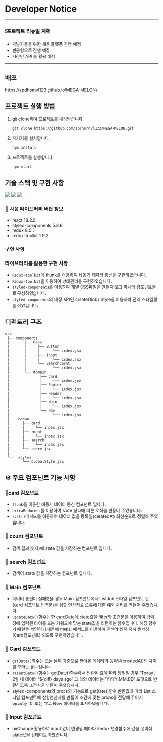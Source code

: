 # Developer Notice

---
### ❗️프로젝트 리뉴얼 계획
- 개발자들을 위한 채용 플랫폼 진행 예정
- 반응형으로 진행 예정
- 사람인 API 를 활용 예정
---

## 배포
https://spdhsrnvl123.github.io/MEGA-MELON/


## 프로젝트 실행 방법
1. git clone하여 프로젝트를 내려받습니다.
    ```bash
    git clone https://github.com/spdhsrnvl123/MEGA-MELON.git
    ```
2. 패키지를 설치합니다.
    ```bash
    npm install
    ```
3. 프로젝트를 실행합니다.
    ```bash
    npm start
    ```


## 기술 스택 및 구현 사항
<img src="https://img.shields.io/badge/react-61DAFB?style=for-the-badge&logo=react&logoColor=black"> <img src="https://img.shields.io/badge/redux-764ABC?style=for-the-badge&logo=redux&logoColor=black"> <img src="https://img.shields.io/badge/styled--components-DB7093?style=for-the-badge&logo=styled components&logoColor=black">
### 🌈 사용 라이브러리 버전 정보
- react 18.2.0
- styled-components 5.3.6
- redux 8.0.5
- redux-toolkit 1.9.2

### 구현 사항

### 라이브러리를 활용한 구현 사항
- `Redux-toolkit`에 thunk를 이용하여 비동기 데이터 통신을 구현하였습니다.
- `Redux-toolkit`을 이용하여 상태관리를 구현하였습니다.
- `styled-components`를 이용하여 개별 CSS파일을 만들지 않고 하나의 컴포넌트들로 구성하였습니다.
- `styled-components`의 내장 API인 createGlobalStyle을 이용하여 전역 스타일링을 하였습니다.

## 디렉토리 구조
```
src
 ├── components      
 |       ├── base
 |       |     ├── Button
 |       |     |      └── index.jsx
 |       |     ├── Input
 |       |     |      └── index.jsx
 |       |     └── SearchCount
 |       |            └── index.jsx
 |       └── domain
 |              ├── Card
 |              |     └── index.jsx
 |              ├── Footer
 |              |     └── index.jsx
 |              ├── Header
 |              |     └── index.jsx
 |              ├── Main
 |              |     └── index.jsx
 |              └── Nav
 |                    └── index.jsx
 ├──  redux
 |      ├── card   
 |      |     └── index.jsx
 |      ├── count  
 |      |     └── index.jsx 
 |      ├── search  
 |      |     └── index.jsx  
 |      └── store.jsx
 |
 └──  styles
        └── GlobalStyle.jsx
```

## ⚙️ 주요 컴포넌트 기능 사항
### 📌card 컴포넌트
- `thunk`를 이용한 비동기 데이터 통신 컴포넌트 입니다.
- `extraReducers`를 이용하여 state 상태에 따른 로직을 만들어 주었습니다.
- `sort()`메서드를 이용하여 데이터 값을 등록일(createdAt) 최신순으로 정렬해 주었습니다.

### 📌 count 컴포넌트
- 검색 결과(숫자)에 state 값을 저장하는 컴포넌트 입니다.

### 📌 search 컴포넌트
- 검색어 state 값을 저장하는 컴포넌트 입니다.

### 📌 Main 컴포넌트
- 데이터 통신이 실패했을 경우 Main 컴포넌트에서 ListJob 스타일 컴포넌트 안(card 컴포넌트 반복문)을 삼항 연산자로 오류에 대한 예외 처리를 만들어 주었습니다.
- `updateData()`함수는 한 cardData에 state값을 filter와 조건문을 이용하여 입력창에 입력된 타이틀 또는 키워드에 맞는 state값을 리턴하는 함수입니다. 해당 함수가 배열을 리턴하기 때문에 map() 메서드를 이용하여 검색어 입력 즉시 필터링(Card컴포넌트) 되도록 구현하였습니다.

### 📌 Card 컴포넌트
- `getDate()`함수는 오늘 날짜 기준으로 받아온 데이터의 등록일(createdAt)의 차이를 구하는 함수입니다.
- `resentData()`함수는 getDate()함수에서 반환된 값에 따라 당일일 경우 'Today', 2일 내 데이터 '${diff} days ago' 그 외의 데이터는 'YYYY.MM.DD' 포맷으로 반환하도록 조건식을 만들어 주었습니다.
- styled-components의 props의 기능으로 getDate()함수 반환값에 따라 List 스타일 컴포넌트에 삼항연산자를 만들어 조건에 맞는 props를 전달해 주어서 opactiy '0' 또는 '1'로 New 데이터를 표시하였습니다.

### 📌 Input 컴포넌트
- onChange 활용하여 input 값이 변경될 때마다 Redux 변경함수에 값을 넣어줘 state값을 업데이트 하였습니다.
